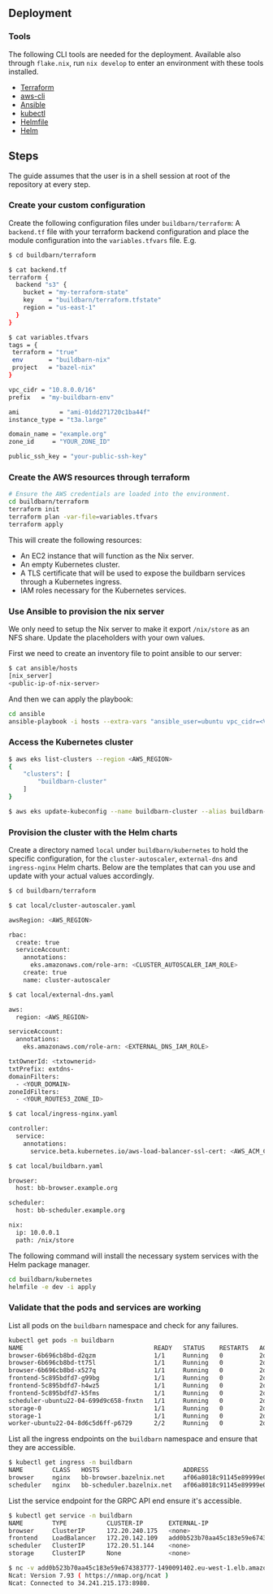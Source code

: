 ## Deployment

### Tools

The following CLI tools are needed for the deployment. Available also through `flake.nix`,
run `nix develop` to enter an environment with these tools installed.

- [Terraform](https://developer.hashicorp.com/terraform/downloads?product_intent=terraform)
- [aws-cli](https://aws.amazon.com/cli/)
- [Ansible](https://docs.ansible.com/ansible/latest/installation_guide/intro_installation.html)
- [kubectl](https://kubernetes.io/docs/tasks/tools/)
- [Helmfile](https://github.com/helmfile/helmfile)
- [Helm](https://helm.sh/docs/intro/install/)

## Steps

The guide assumes that the user is in a shell session at root of the repository
at every step.

### Create your custom configuration

Create the following configuration files under `buildbarn/terraform`: A
`backend.tf` file with your terraform backend configuration and place the
module configuration into the `variables.tfvars` file. E.g.

```bash
$ cd buildbarn/terraform

$ cat backend.tf
terraform {
  backend "s3" {
    bucket = "my-terraform-state"
    key    = "buildbarn/terraform.tfstate"
    region = "us-east-1"
  }
}

$ cat variables.tfvars
tags = {
 terraform = "true"
 env       = "buildbarn-nix"
 project   = "bazel-nix"
}

vpc_cidr = "10.8.0.0/16"
prefix   = "my-buildbarn-env"

ami           = "ami-01dd271720c1ba44f"
instance_type = "t3a.large"

domain_name = "example.org"
zone_id     = "YOUR_ZONE_ID"

public_ssh_key = "your-public-ssh-key"
```

### Create the AWS resources through terraform

```bash
# Ensure the AWS credentials are loaded into the environment.
cd buildbarn/terraform
terraform init
terraform plan -var-file=variables.tfvars
terraform apply
```

This will create the following resources:
- An EC2 instance that will function as the Nix server.
- An empty Kubernetes cluster.
- A TLS certificate that will be used to expose the buildbarn services through a Kubernetes ingress.
- IAM roles necessary for the Kubernetes services.

###  Use Ansible to provision the nix server

We only need to setup the Nix server to make it export `/nix/store` as an NFS share. Update the
placeholders with your own values.

First we need to create an inventory file to point ansible to our server:

```bash
$ cat ansible/hosts
[nix_server]
<public-ip-of-nix-server>
```

And then we can apply the playbook:

```bash
cd ansible
ansible-playbook -i hosts --extra-vars "ansible_user=ubuntu vpc_cidr=<VPC_CIDR>" -K <SSH_PRIV_KEY_PATH> nix-server.yml
```

### Access the Kubernetes cluster

```bash
$ aws eks list-clusters --region <AWS_REGION>
{
    "clusters": [
        "buildbarn-cluster"
    ]
}

$ aws eks update-kubeconfig --name buildbarn-cluster --alias buildbarn-cluster --region <AWS_REGION>
```

### Provision the cluster with the Helm charts

Create a directory named `local` under `buildbarn/kubernetes` to hold the specific configuration, for
the `cluster-autoscaler`, `external-dns` and `ingress-nginx` Helm charts. Below are the templates
that can you use and update with your actual values accordingly.

```bash
$ cd buildbarn/terraform

$ cat local/cluster-autoscaler.yaml

awsRegion: <AWS_REGION>

rbac:
  create: true
  serviceAccount:
    annotations:
      eks.amazonaws.com/role-arn: <CLUSTER_AUTOSCALER_IAM_ROLE>
    create: true
    name: cluster-autoscaler
```

```bash
$ cat local/external-dns.yaml

aws:
  region: <AWS_REGION>

serviceAccount:
  annotations:
    eks.amazonaws.com/role-arn: <EXTERNAL_DNS_IAM_ROLE>

txtOwnerId: <txtownerid>
txtPrefix: extdns-
domainFilters:
  - <YOUR_DOMAIN>
zoneIdFilters:
  - <YOUR_ROUTE53_ZONE_ID>
```

```bash
$ cat local/ingress-nginx.yaml

controller:
  service:
    annotations:
      service.beta.kubernetes.io/aws-load-balancer-ssl-cert: <AWS_ACM_CERT_ARN>
```

```bash
$ cat local/buildbarn.yaml

browser:
  host: bb-browser.example.org

scheduler:
  host: bb-scheduler.example.org

nix:
  ip: 10.0.0.1
  path: /nix/store
```

The following command will install the necessary system services with the Helm package manager.

```bash
cd buildbarn/kubernetes
helmfile -e dev -i apply
```

### Validate that the pods and services are working

List all pods on the `buildbarn` namespace and check for any failures.

```bash
kubectl get pods -n buildbarn
NAME                                    READY   STATUS    RESTARTS   AGE
browser-6b696cb8bd-d2qzm                1/1     Running   0          2d23h
browser-6b696cb8bd-tt75l                1/1     Running   0          2d23h
browser-6b696cb8bd-x527q                1/1     Running   0          2d23h
frontend-5c895bdfd7-g99bg               1/1     Running   0          2d22h
frontend-5c895bdfd7-h4wz5               1/1     Running   0          2d22h
frontend-5c895bdfd7-k5fms               1/1     Running   0          2d22h
scheduler-ubuntu22-04-699d9c658-fnxtn   1/1     Running   0          2d23h
storage-0                               1/1     Running   0          2d23h
storage-1                               1/1     Running   0          2d23h
worker-ubuntu22-04-8d6c5d6ff-p6729      2/2     Running   0          2d23h
```

List all the ingress endpoints on the `buildbarn` namespace and ensure that they are accessible.

```bash
$ kubectl get ingress -n buildbarn
NAME        CLASS   HOSTS                       ADDRESS                                                                   PORTS   AGE
browser     nginx   bb-browser.bazelnix.net     af06a8018c91145e89999e0fb55192fe-1992479129.eu-west-1.elb.amazonaws.com   80      2d23h
scheduler   nginx   bb-scheduler.bazelnix.net   af06a8018c91145e89999e0fb55192fe-1992479129.eu-west-1.elb.amazonaws.com   80      2d23h
```

List the service endpoint for the GRPC API end ensure it's accessible.

```bash
$ kubectl get service -n buildbarn
NAME        TYPE           CLUSTER-IP       EXTERNAL-IP                                                               PORT(S)                      AGE
browser     ClusterIP      172.20.240.175   <none>                                                                    7984/TCP                     2d23h
frontend    LoadBalancer   172.20.142.109   add0b523b70aa45c183e59e674383777-1490091402.eu-west-1.elb.amazonaws.com   8980:31809/TCP               2d23h
scheduler   ClusterIP      172.20.51.144    <none>                                                                    8982/TCP,8983/TCP,7982/TCP   2d23h
storage     ClusterIP      None             <none>                                                                    8981/TCP                     2d23h

$ nc -v add0b523b70aa45c183e59e674383777-1490091402.eu-west-1.elb.amazonaws.com 8980
Ncat: Version 7.93 ( https://nmap.org/ncat )
Ncat: Connected to 34.241.215.173:8980.
```
